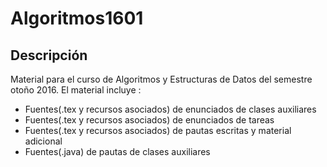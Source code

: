 # Algoritmos1601

## Descripción

Material para el curso de Algoritmos y Estructuras de Datos del semestre otoño 2016.
El material incluye :
* Fuentes(.tex y recursos asociados) de enunciados de clases auxiliares
* Fuentes(.tex y recursos asociados) de enunciados de tareas
* Fuentes(.tex y recursos asociados) de pautas escritas y material adicional
* Fuentes(.java) de pautas de clases auxiliares
